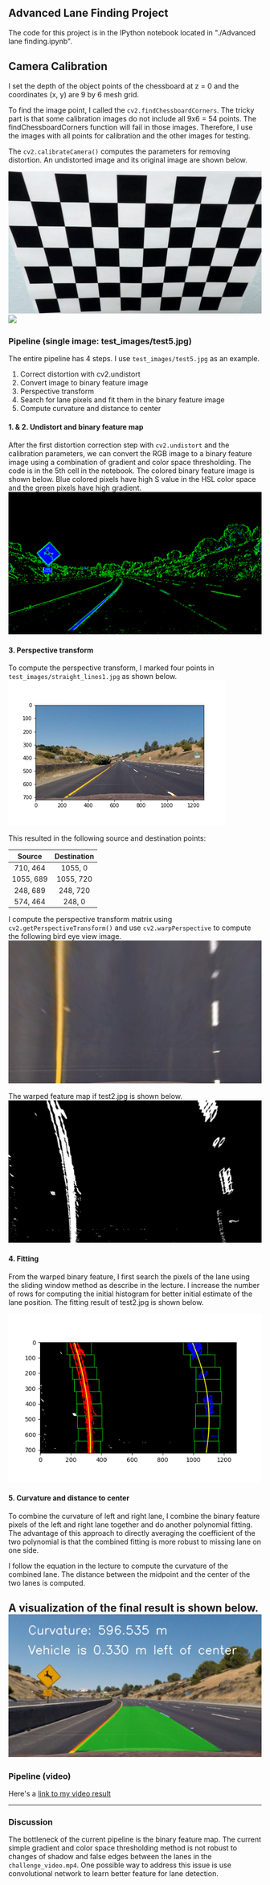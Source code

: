 ## Advanced Lane Finding Project

The code for this project is in the IPython notebook located in "./Advanced lane finding.ipynb".

## Camera Calibration

I set the depth of the object points of the chessboard at z = 0 and the coordinates (x, y) are 9 by 6 mesh grid.

To find the image point, I called the `cv2.findChessboardCorners`. The tricky part is that some calibration images do not include all 9x6 = 54 points. The findChessboardCorners function will fail in those images. Therefore, I use the images with all points for calibration and the other images for testing.

The `cv2.calibrateCamera()` computes the parameters for removing distortion. An undistorted image and its original image are shown below.

 ![](./calibrated.png)
 ![](./camera_cal/calibration2.jpg)

### Pipeline (single image: test_images/test5.jpg)
The entire pipeline has 4 steps. I use `test_images/test5.jpg` as an example.
1. Correct distortion with cv2.undistort
2. Convert image to binary feature image
3. Perspective transform
4. Search for lane pixels and fit them in the binary feature image
5. Compute curvature and distance to center

#### 1. & 2. Undistort and binary feature map
After the first distortion correction step with `cv2.undistort` and the calibration parameters, we can convert the RGB image to a binary feature image using a combination of gradient and color space thresholding. The code is in the 5th cell in the notebook. The colored binary feature image is shown below. Blue colored pixels have high S value in the HSL color space and the green pixels have high gradient.  
![](color_binary.png)

#### 3. Perspective transform

To compute the perspective transform, I marked four points in `test_images/straight_lines1.jpg` as shown below.
![](Perspective_points.png)

This resulted in the following source and destination points:

| Source        | Destination   |
|:-------------:|:-------------:|
| 710, 464      | 1055, 0        |
| 1055, 689      | 1055, 720      |
| 248, 689     | 248, 720      |
| 574, 464      | 248, 0        |

I compute the perspective transform matrix using `cv2.getPerspectiveTransform()` and use `cv2.warpPerspective` to compute the following bird eye view image.
![](warped.png)

The warped feature map if test2.jpg is shown below.
![](warped_binary.png)

#### 4. Fitting

From the warped binary feature, I first search the pixels of the lane using the sliding window method as describe in the lecture. I increase the number of rows for computing the initial histogram for better initial estimate of the lane position. The fitting result of test2.jpg is shown below.

![](out_img.png)

#### 5. Curvature and distance to center

To combine the curvature of left and right lane, I combine the binary feature pixels of the left and right lane together and do another polynomial fitting. The advantage of this approach to directly averaging the coefficient of the two polynomial is that the combined fitting is more robust to missing lane on one side.

I follow the equation in the lecture to compute the curvature of the combined lane. The distance between the midpoint and the center of the two lanes is computed.

A visualization of the final result is shown below.
![](result.png)
---

### Pipeline (video)

Here's a [link to my video result](./project_video_out_final.mp4)

---

### Discussion

The bottleneck of the current pipeline is the binary feature map. The current simple gradient and color space thresholding method is not robust to changes of shadow and false edges between the lanes in the `challenge_video.mp4`. One possible way to address this issue is use convolutional network to learn better feature for lane detection. 
